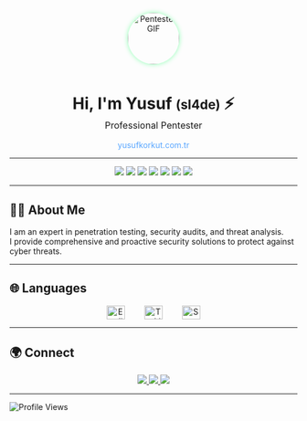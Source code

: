 <p align="center">
  <img src="https://media4.giphy.com/media/v1.Y2lkPTc5MGI3NjExMGlreGJhcGtva2VmNGpnaDlvNnF1enp2OHp0b3VvYzFmd2o5YnpjbiZlcD12MV9pbnRlcm5hbF9naWZfYnlfaWQmY3Q9Zw/QZy4VrLD54SaVVA2Ge/giphy.gif" alt="Pentester GIF" width="90" style="border-radius: 50%; box-shadow: 0 0 8px #8cffb2; margin-bottom: 10px;" />
</p>

<h1 align="center" style="margin-bottom:0;">
  Hi, I'm Yusuf <span style="font-size:0.8em;">(sl4de)</span> ⚡
</h1>
<p align="center" style="margin-top:0; font-size:1.15em;">
  Professional Pentester
</p>
<p align="center" style="margin-top:5px;">
  <a href="https://yusufkorkut.com.tr/" style="text-decoration: none; color: #58a6ff;">yusufkorkut.com.tr</a>
</p>

---

<p align="center">
  <img src="https://img.shields.io/badge/Python-3776AB?style=flat&logo=python&logoColor=white"/>
  <img src="https://img.shields.io/badge/Bash-4EAA25?style=flat&logo=gnubash&logoColor=white"/>
  <img src="https://img.shields.io/badge/JavaScript-F7DF1E?style=flat&logo=javascript&logoColor=black"/>
  <img src="https://img.shields.io/badge/C-00599C?style=flat&logo=c&logoColor=white"/>
  <img src="https://img.shields.io/badge/C++-00599C?style=flat&logo=c%2B%2B&logoColor=white"/>
  <img src="https://img.shields.io/badge/SQL-4479A1?style=flat&logo=mysql&logoColor=white"/>
  <img src="https://img.shields.io/badge/Linux-FCC624?style=flat&logo=linux&logoColor=black"/>
</p>

---

## 👨‍💻 About Me

I am an expert in penetration testing, security audits, and threat analysis.  
I provide comprehensive and proactive security solutions to protect against cyber threats.

---

## 🌐 Languages

<p align="center">
  <img src="https://raw.githubusercontent.com/hjnilsson/country-flags/master/svg/gb.svg" width="32" height="24" title="English (Advanced)" style="margin: 0 15px; vertical-align: top;"/>
  <img src="https://raw.githubusercontent.com/hjnilsson/country-flags/master/svg/tr.svg" width="32" height="24" title="Turkish (Native)" style="margin: 0 15px; vertical-align: top;"/>
  <img src="https://raw.githubusercontent.com/hjnilsson/country-flags/master/svg/es.svg" width="32" height="24" title="Spanish (Intermediate)" style="margin: 0 15px; vertical-align: top;"/>
</p>

---

## 🌍 Connect

<p align="center">
  <a href="mailto:yusufkorkut@proton.me" title="Proton Mail">
    <img src="https://img.shields.io/badge/ProtonMail-8A8D93?style=flat&logo=protonmail&logoColor=white"/>
  </a>
  <a href="https://t.me/korkutyusuf" title="Telegram">
    <img src="https://img.shields.io/badge/Telegram-2CA5E0?style=flat&logo=telegram&logoColor=white"/>
  </a>
  <a href="https://buymeacoffee.com/yusufkorkut" title="Buy Me A Coffee">
    <img src="https://img.shields.io/badge/Buy%20Me%20A%20Coffee-F7CA88?style=flat&logo=buy-me-a-coffee&logoColor=black"/>
  </a>
</p>

---

![Profile Views](https://komarev.com/ghpvc/?username=sl4de&color=blue)

